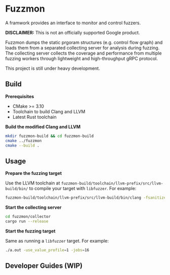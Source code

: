 Fuzzmon
=======
A framwork provides an interface to monitor and control fuzzers.

**DISCLAIMER:** This is not an officially supported Google product.

Fuzzmon dumps the static prgoram structures (e.g. control flow graph) and loads them from a separated collecting server for analysis during fuzzing. The collecting server collects the coverage and performance from multiple fuzzing workers through lightweight and high-throughput gRPC protocol.

This project is still under heavy development.

Build
-----
**Prerequisites**

+ CMake >= 3.10
+ Toolchain to build Clang and LLVM
+ Latest Rust toolchain

**Build the modified Clang and LLVM**
```sh
mkdir fuzzmon-build && cd fuzzmon-build
cmake ../fuzzmon
cmake --build .
```

Usage
-----
**Prepare the fuzzing target**

Use the LLVM toolchain at `fuzzmon-build/toolchain/llvm-prefix/src/llvm-build/bin/` to compile your target with `libfuzzer`. For example:
```sh
fuzzmon-build/toolchain/llvm-prefix/src/llvm-build/bin/clang -fsanitize=fuzzer -O a.out target.cpp
```

**Start the collecting server**
```sh
cd fuzzmon/collector
cargo run --release
```
**Start the fuzzing target**

Same as running a `libfuzzer` target. For example:
```sh
./a.out -use_value_profile=1 -jobs=16
```

Developer Guides (WIP)
---------------
